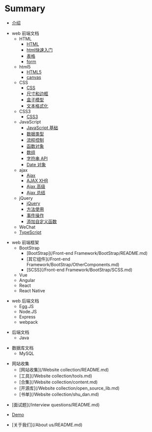 # Summary

+ [介绍](README.md)

<!--  前端文档 -->
+ web 前端文档
  <!-- html -->
  + HTML
    + [HTML](/web/HTML/README.md)
    + [html快速入门](/web/HTML/HTML.md)
    + [表格](/web/HTML/table.md)
    + [form](/web/HTML/form.md)
  <!-- html5 -->
  + html5
    + [HTML5](/web/HTML5/README.md)
    + [canvas](/web/HTML5/canvas.md)
  <!-- css -->
  + CSS
    + [CSS](/web/CSS/README.md)
    + [尺寸和边框](/web/CSS/Dimensions-and-borders.md)
    + [盒子模型](/web/CSS/box-sizing.md)
    + [文本格式化](/web/CSS/text.md)
  <!-- css3 -->
  + CSS3
    + [CSS3](/web/CSS3/README.md)
  <!-- JavaScript -->
  + JavaScript
    + [JavaScript 基础](/web/JavaScript/README.md)
    + [数据类型](/web/JavaScript/typeof-data.md)
    + [流程控制](/web/JavaScript/process-control.md)
    + [函数对象](/web/JavaScript/function.md)
    + [数组](/web/JavaScript/array.md)
    + [字符串 API](/web/JavaScript/string-api.md)
    + [Date 对象](/web/JavaScript/date.md)
  <!-- ajax -->
  + ajax
    + [Ajax](/web/Ajax/README.md)
    + [AJAX XHR](/web/Ajax/AJAX-XHR.md)
    + [Ajax 高级](/web/Ajax/Ajax-advanced.md)
    + [Ajax 总结](/web/Ajax/summary.md)
  <!-- jQuery -->
  + jQuery
    + [jQuery](/web/jQuery/README.md)
    + [方法使用](/web/jQuery/method.md)
    + [事件操作](/web/jQuery/event.md)
    + [添加自定义函数](/web/jQuery/customize.md)
  <!-- 微信小程序 -->
  + WeChat
  <!-- TypeScript -->
  + [TypeScript](/web/TypeScript/README.md)
    <!-- + [TypeScript](/web/TypeScript/TypeScript.md)
    + [数据类型](/web/TypeScript/Type of data.md)
    + [函数](/web/TypeScript/Function.md)
    + [数组](/web/TypeScript/Array.md)
    + [字符串](/web/TypeScript/String.md)
    + [面向对象编程](/web/TypeScript/Object-Oriented Programming.md)
    + [TypeScript 静态类型](/web/TypeScript/TypeScript static typing.md)
    + [类型注解&&类型推断](/web/TypeScript/Type annotation && type inference.md)
    + [联合类型和类型保护](/web/TypeScript/Joint type and type protection.md)
    + [Enum-枚举类型](/web/TypeScript/Enum enumeration type.md)
    + [接口](/web/TypeScript/Interface.md)
    + [命名空间](/web/TypeScript/Namespaces.md)
    + [使用 import 语法](/web/TypeScript/Use import syntax.md)
    + [用 Parcel 打包Ts代码](/web/TypeScript/Package Ts code with Parcel.md)
    + [Ts使用JQuery](/web/TypeScript/TypeScript uses JQuery.md)
    + [TypeScript 静态类型](/web/TypeScript/TypeScript static typing.md) -->
    

<!-- web 前端框架 文档 -->
+ web 前端框架
  <!-- BootStrap -->
  + BootStrap
    + [BootStrap](/Front-end Framework/BootStrap/README.md)
    + [其它组件](/Front-end Framework/BootStrap/OtherComponents.md)
    + [SCSS](/Front-end Framework/BootStrap/SCSS.md)
  <!-- Vue -->
  + Vue
  <!-- Angular -->
  + Angular
  <!-- React -->
  + React
  <!-- React Native -->
  + React Native
  

<!-- 前端后端技术 -->
+ web 后端文档
  <!-- Egg -->
  + Egg.JS
  <!-- Node -->
  + Node.JS
  <!-- Express -->
  + Express
  <!-- webpack -->
  + webpack
  <!--  -->


<!-- 后端文档 -->
+ 后端文档
  <!-- Java -->
  + Java



<!-- 数据库技术 文章 等等 -->
+ 数据库文档
  <!-- MySQL -->
  + MySQL
  <!-- SQL Server -->
  <!-- + SQL Server -->
  <!-- Oracle -->
  <!-- + Oracle -->




<!-- 网站收集 网站 工具 合集 开源库 书单 -->
+ 网站收集
  + [网站收集](/Website collection/README.md)
  + [工具](/Website collection/tools.md)
  + [合集](/Website collection/content.md)
  + [开源库](/Website collection/open_source_lib.md)
  + [书单](/Website collection/shu_dan.md)




<!-- 前后端 面试题 -->
+ [面试题](/Interview questions/README.md)














































<!-- + 设计模式
+ 计算机网络
+ 操作系统 -->

<!-- Demo 一些功能展示的小 demo -->
+ [Demo](/Demo/README.md)

<!-- 关于我们 -->
+ [关于我们](/About us/README.md)

